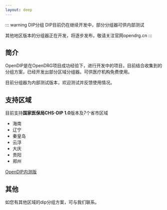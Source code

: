 ```yaml
---
layout: deep
---
```


::: warning DIP分组
DIP目前仍在继续开发中，部分分组器可供内部测试

其他地区版本的分组器正在开发，将逐步发布，敬请关注官网opendrg.cn
:::

## 简介

OpenDIP是在OpenDRG项目成功经验下，进行开发中的项目，目前结合收集到的分组方案，已经开发出部分区域分组器。可供医疗机构免费使用。

目前分组器为内部测试版本，欢迎测试并反馈使用情况。

## 支持区域

目前支持**国家医保局CHS-DIP 1.0**版本及7个省市区域
- 海南
- 辽宁
- 秦皇岛
- 云浮
- 大庆
- 贵阳
- 郑州


[OpenDIP内测版](https://github.com/OpenDRG/OpenDIP)

## 其他

如您有其他区域的dip分组方案，可与我们联系。
